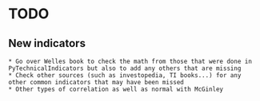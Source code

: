 # TODO

## New indicators
    * Go over Welles book to check the math from those that were done in PyTechnicalIndicators but also to add any others that are missing
    * Check other sources (such as investopedia, TI books...) for any other common indicators that may have been missed
    * Other types of correlation as well as normal with McGinley
